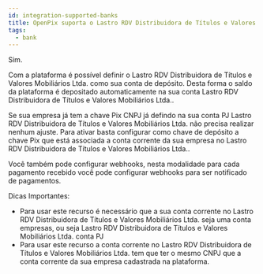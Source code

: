 ```yaml
---
id: integration-supported-banks
title: OpenPix suporta o Lastro RDV Distribuidora de Títulos e Valores Mobiliários Ltda. ?
tags:
  - bank
---
```


Sim.

Com a plataforma é possível definir o Lastro RDV Distribuidora de Títulos e Valores Mobiliários Ltda. como sua conta de depósito. Desta forma o saldo da plataforma é depositado automaticamente na sua conta Lastro RDV Distribuidora de Títulos e Valores Mobiliários Ltda..

Se sua empresa já tem a chave Pix CNPJ já defindo na sua conta PJ Lastro RDV Distribuidora de Títulos e Valores Mobiliários Ltda. não precisa realizar nenhum ajuste. Para ativar basta configurar como chave de depósito a chave Pix que está associada a conta corrente da sua empresa no Lastro RDV Distribuidora de Títulos e Valores Mobiliários Ltda..

Você também pode configurar webhooks, nesta modalidade para cada pagamento recebido você pode configurar webhooks para ser notificado de pagamentos.

Dicas Importantes:

- Para usar este recurso é necessário que a sua conta corrente no Lastro RDV Distribuidora de Títulos e Valores Mobiliários Ltda. seja uma conta empresas, ou seja Lastro RDV Distribuidora de Títulos e Valores Mobiliários Ltda. conta PJ
- Para usar este recurso a conta corrente no Lastro RDV Distribuidora de Títulos e Valores Mobiliários Ltda. tem que ter o mesmo CNPJ que a conta corrente da sua empresa cadastrada na plataforma.
